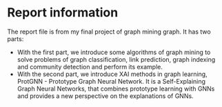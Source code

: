 # Report information
The report file is from my final project of graph mining graph. It has two parts: 
- With the first part, we introduce some algorithms of graph mining to solve problems of graph classification, link prediction, graph indexing and community detection and perform its example. 
- With the second part, we introduce XAI methods in graph learning, ProtGNN - Prototype Graph Neural Network. It is a Self-Explaining Graph Neural Networks, that combines prototype learning with GNNs and provides a new perspective on the explanations of GNNs.

